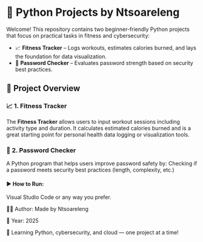 # 🐍 Python Projects by Ntsoareleng

Welcome! This repository contains two beginner-friendly Python projects that focus on practical tasks in fitness and cybersecurity:

- 📈 **Fitness Tracker** – Logs workouts, estimates calories burned, and lays the foundation for data visualization.
- 🔐 **Password Checker** – Evaluates password strength based on security best practices.

## 📂 Project Overview

### 📈 1. Fitness Tracker

The **Fitness Tracker** allows users to input workout sessions including activity type and duration. It calculates estimated calories burned and is a great starting point for personal health data logging or visualization tools.


### 🔐 2. Password Checker

A Python program that helps users improve password safety by: Checking if a password meets security best practices (length, complexity, etc.)


#### ▶️ How to Run:
Visual Studio Code or any way you prefer.




🙋‍♀️ Author: Made by Ntsoareleng

📅 Year: 2025

🌱 Learning Python, cybersecurity, and cloud — one project at a time!

